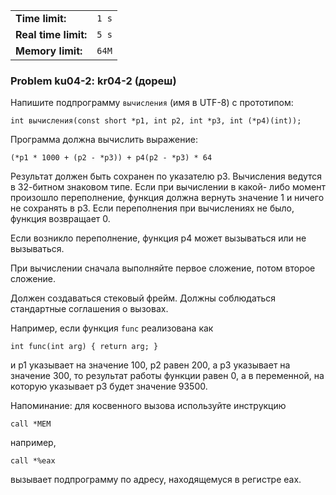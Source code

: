 |                      |       |
|----------------------|-------|
| **Time limit:**      | `1 s` |
| **Real time limit:** | `5 s` |
| **Memory limit:**    | `64M` |


### Problem ku04-2: kr04-2 (дореш)

Напишите подпрограмму `вычисления` (имя в UTF-8) с прототипом:

    
    
    int вычисления(const short *p1, int p2, int *p3, int (*p4)(int));

Программа должна вычислить выражение:

    
    
    (*p1 * 1000 + (p2 - *p3)) + p4(p2 - *p3) * 64

Результат должен быть сохранен по указателю p3. Вычисления
ведутся в 32-битном знаковом типе. Если при вычислении в какой-
либо момент произошло переполнение, функция должна вернуть
значение 1 и ничего не сохранять в p3. Если переполнения при
вычислениях не было, функция возвращает 0.

Если возникло переполнение, функция p4 может вызываться или не
вызываться.

При вычислении сначала выполняйте первое сложение, потом второе
сложение.

Должен создаваться стековый фрейм. Должны соблюдаться стандартные
соглашения о вызовах.

Например, если функция `func` реализована как

    
    
    int func(int arg) { return arg; }

и p1 указывает на значение 100, p2 равен 200, а p3 указывает на
значение 300, то результат работы функции равен 0, а в
переменной, на которую указывает p3 будет значение 93500.

Напоминание: для косвенного вызова используйте инструкцию

    
    
    call *MEM

например,

    
    
    call *%eax

вызывает подпрограмму по адресу, находящемуся в регистре eax.


